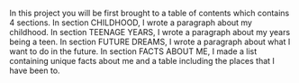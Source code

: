 In this project you will be first brought to a table of contents which contains 4 sections. 
In section CHILDHOOD, I wrote a paragraph about my childhood. In section TEENAGE YEARS, I wrote
a paragraph about my years being a teen. In section FUTURE DREAMS, I wrote a paragraph about what 
I want to do in the future. In section FACTS ABOUT ME, I made a list containing unique facts about me
and a table including the places that I have been to.

